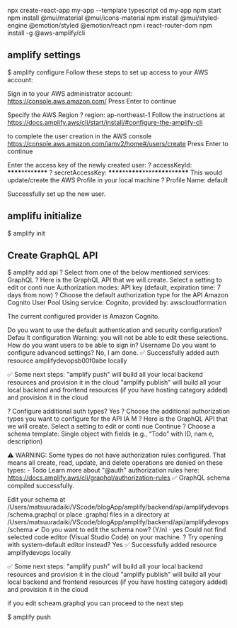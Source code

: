 npx create-react-app my-app --template typescript
cd my-app
npm start
npm install @mui/material @mui/icons-material
npm install @mui/styled-engine @emotion/styled @emotion/react
npm i react-router-dom
npm install -g @aws-amplify/cli

## amplify settings

$ amplify configure
Follow these steps to set up access to your AWS account:

Sign in to your AWS administrator account:
https://console.aws.amazon.com/
Press Enter to continue

Specify the AWS Region
? region: ap-northeast-1
Follow the instructions at
https://docs.amplify.aws/cli/start/install/#configure-the-amplify-cli

to complete the user creation in the AWS console
https://console.aws.amazon.com/iamv2/home#/users/create
Press Enter to continue

Enter the access key of the newly created user:
? accessKeyId: **\*\*\*\***\*\*\*\***\*\*\*\***
? secretAccessKey: **\*\*\*\***\*\***\*\*\*\***\*\*\*\***\*\*\*\***\*\***\*\*\*\***
This would update/create the AWS Profile in your local machine
? Profile Name: default

Successfully set up the new user.

## amplifu initialize

$ amplify init

## Create GraphQL API

$ amplify add api
? Select from one of the below mentioned services: GraphQL
? Here is the GraphQL API that we will create. Select a setting to edit or conti
nue Authorization modes: API key (default, expiration time: 7 days from now)
? Choose the default authorization type for the API Amazon Cognito User Pool
Using service: Cognito, provided by: awscloudformation

The current configured provider is Amazon Cognito.

Do you want to use the default authentication and security configuration? Defau
lt configuration
Warning: you will not be able to edit these selections.
How do you want users to be able to sign in? Username
Do you want to configure advanced settings? No, I am done.
✅ Successfully added auth resource amplifydevopsb00f0abe locally

✅ Some next steps:
"amplify push" will build all your local backend resources and provision it in the cloud
"amplify publish" will build all your local backend and frontend resources (if you have hosting category added) and provision it in the cloud

? Configure additional auth types? Yes
? Choose the additional authorization types you want to configure for the API IA
M
? Here is the GraphQL API that we will create. Select a setting to edit or conti
nue Continue
? Choose a schema template: Single object with fields (e.g., “Todo” with ID, nam
e, description)

⚠️ WARNING: Some types do not have authorization rules configured. That means all create, read, update, and delete operations are denied on these types: - Todo
Learn more about "@auth" authorization rules here: https://docs.amplify.aws/cli/graphql/authorization-rules
✅ GraphQL schema compiled successfully.

Edit your schema at /Users/matsuuradaiki/VScode/blogApp/amplify/backend/api/amplifydevops/schema.graphql or place .graphql files in a directory at /Users/matsuuradaiki/VScode/blogApp/amplify/backend/api/amplifydevops/schema
✔ Do you want to edit the schema now? (Y/n) · yes
Could not find selected code editor (Visual Studio Code) on your machine.
? Try opening with system-default editor instead? Yes
✅ Successfully added resource amplifydevops locally

✅ Some next steps:
"amplify push" will build all your local backend resources and provision it in the cloud
"amplify publish" will build all your local backend and frontend resources (if you have hosting category added) and provision it in the cloud

if you edit scheam.graphql you can proceed to the next step

$ amplify push
